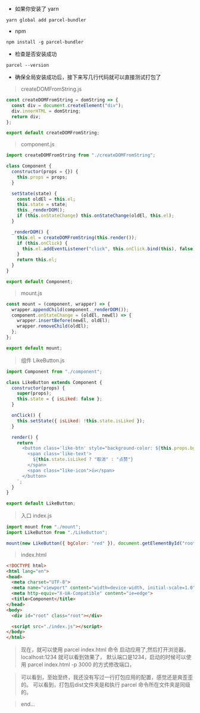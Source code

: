 * 如果你安装了 yarn

```
yarn global add parcel-bundler
```

* npm

```
npm install -g parcel-bundler
```

* 检查是否安装成功

```
parcel --version
```

* 确保全局安装成功后，接下来写几行代码就可以直接测试打包了

> createDOMFromString.js
```javascript
const createDOMFromString = domString => {
  const div = document.createElement("div");
  div.innerHTML = domString;
  return div;
};

export default createDOMFromString;
```

> component.js

```javascript
import createDOMFromString from "./createDOMFromString";

class Component {
  constructor(props = {}) {
    this.props = props;
  }

  setState(state) {
    const oldEl = this.el;
    this.state = state;
    this._renderDOM();
    if (this.onStateChange) this.onStateChange(oldEl, this.el);
  }

  _renderDOM() {
    this.el = createDOMFromString(this.render());
    if (this.onClick) {
      this.el.addEventListener("click", this.onClick.bind(this), false);
    }
    return this.el;
  }
}

export default Component;

```

> mount.js
```javascript
const mount = (component, wrapper) => {
  wrapper.appendChild(component._renderDOM());
  component.onStateChange = (oldEl, newEl) => {
    wrapper.insertBefore(newEl, oldEl);
    wrapper.removeChild(oldEl);
  };
};

export default mount;

```

> 组件 LikeButton.js

```javascript
import Component from "./component";

class LikeButton extends Component {
  constructor(props) {
    super(props);
    this.state = { isLiked: false };
  }

  onClick() {
    this.setState({ isLiked: !this.state.isLiked });
  }

  render() {
    return `
      <button class='like-btn' style="background-color: ${this.props.bgColor}">
        <span class='like-text'>
          ${this.state.isLiked ? "取消" : "点赞"}
        </span>
        <span class="like-icon">👍</span>
      </button>
    `;
  }
}

export default LikeButton;

```

> 入口 index.js

```javascript
import mount from "./mount";
import LikeButton from "./LikeButton";

mount(new LikeButton({ bgColor: "red" }), document.getElementById("root"));

```

> index.html
```html
<!DOCTYPE html>
<html lang="en">
<head>
  <meta charset="UTF-8">
  <meta name="viewport" content="width=device-width, initial-scale=1.0">
  <meta http-equiv="X-UA-Compatible" content="ie=edge">
  <title>Component</title>
</head>
<body>
  <div id="root" class="root"></div>

  <script src="./index.js"></script>
</body>
</html>
```

> 现在，就可以使用 parcel index.html 命令 启动应用了,然后打开浏览器，localhost:1234 就可以看到效果了， 默认端口是1234，启动的时候可以使用 parcel index.html -p 3000 的方式修改端口，

>可以看到，至始至终，我还没有写过一行打包应用的配置，感觉还是爽歪歪的。 可以看到，打包后dist文件夹是和执行 parcel 命令所在文件夹是同级的。

> end...



